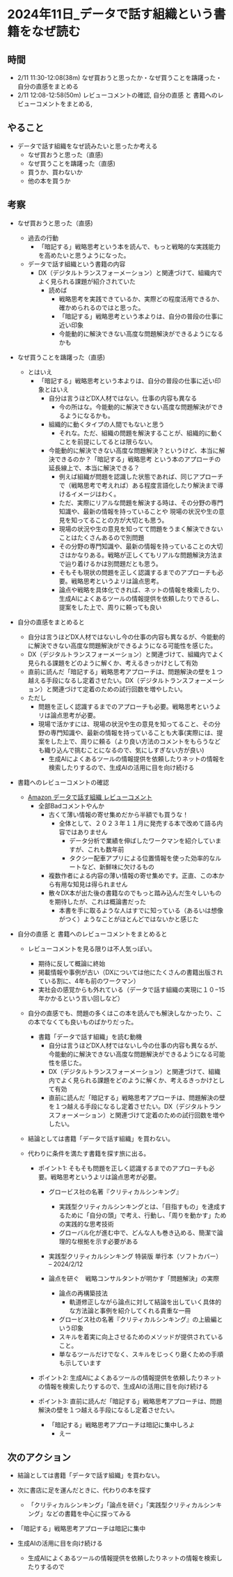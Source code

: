 # 2024年11日_データで話す組織という書籍をなぜ読む

## 時間

- 2/11 11:30-12:08(38m) なぜ買おうと思ったか・なぜ買うことを躊躇った・自分の直感をまとめる
- 2/11 12:08-12:58(50m) レビューコメントの確認, 自分の直感 と 書籍へのレビューコメントをまとめる, 

## やること

- データで話す組織をなぜ読みたいと思ったか考える
  - なぜ買おうと思った（直感)
  - なぜ買うことを躊躇った（直感)
  - 買うか、買わないか
  - 他の本を買うか

## 考察

- なぜ買おうと思った（直感)
  - 過去の行動
    - 「暗記する」戦略思考という本を読んで、もっと戦略的な実践能力を高めたいと思うようになった。
  - データで話す組織という書籍の内容
    - DX（デジタルトランスフォーメーション）と関連づけて、組織内でよく見られる課題が紹介されていた
      - 読めば
        - 戦略思考を実践できているか、実際どの程度活用できるか、確かめられるのではと思った。
        - 「暗記する」戦略思考という本よりは、自分の普段の仕事に近い印象
        - 今能動的に解決できない高度な問題解決ができるようになるかも
- なぜ買うことを躊躇った（直感)
  - とはいえ
    - 「暗記する」戦略思考という本よりは、自分の普段の仕事に近い印象とはいえ
      - 自分は言うほどDX人材ではない。仕事の内容も異なる
        - 今の所はな。今能動的に解決できない高度な問題解決ができるようになるかも。
      - 組織的に動くタイプの人間でもないと思う
        - それな。ただ、組織の問題を解決することが、組織的に動くことを前提にしてるとは限らない。
      - 今能動的に解決できない高度な問題解決？というけど、本当に解決できるのか？「暗記する」戦略思考 という本のアプローチの延長線上で、本当に解決できる？
        - 例えば組織が問題を認識した状態であれば、同じアプローチで（戦略思考で考えれば）ある程度言語化したり解決まで導けるイメージはわく。
        - ただ、実際にリアルな問題を解決する時は、その分野の専門知識や、最新の情報を持っていることや 現場の状況や生の意見を知ってることの方が大切とも思う。
        - 現場の状況や生の意見を知ってて問題をうまく解決できないことはたくさんあるので別問題
        - その分野の専門知識や、最新の情報を持っていることの大切さはかなりある。戦略が正しくてもリアルな問題解決方法まで辿り着けるかは別問題だとも思う。
        - そもそも現状の問題を正しく認識するまでのアプローチも必要。戦略思考というよリは論点思考。
        - 論点や戦略を具体化できれば、ネットの情報を検索したり、生成AIによくあるツールの情報提供を依頼したりできるし、提案をした上で、周りに頼っても良い

- 自分の直感をまとめると
    - 自分は言うほどDX人材ではないし今の仕事の内容も異なるが、今能動的に解決できない高度な問題解決ができるようになる可能性を感じた。
    - DX（デジタルトランスフォーメーション）と関連づけて、組織内でよく見られる課題をどのように解くか、考えるきっかけとして有効
    - 直前に読んだ「暗記する」戦略思考アプローチは、問題解決の壁を１つ越える手段になるし定着させたい。DX（デジタルトランスフォーメーション）と関連づけて定着のための試行回数を増やしたい。
    - ただし
      - 問題を正しく認識するまでのアプローチも必要。戦略思考というよリは論点思考が必要。
      - 現場で活かすには、現場の状況や生の意見を知ってること、その分野の専門知識や、最新の情報を持っていることも大事(実際には、提案をした上で、周りに頼る（より良い方法のコメントをもらうなども織り込んで挑むことになるので、気にしすぎない方が良い)
        - 生成AIによくあるツールの情報提供を依頼したりネットの情報を検索したりするので、生成AIの活用に目を向け続ける

- 書籍へのレビューコメントの確認
  - [Amazon データで話す組織 レビューコメント](https://www.amazon.co.jp/%E3%83%87%E3%83%BC%E3%82%BF%E3%81%A7%E8%A9%B1%E3%81%99%E7%B5%84%E7%B9%94%E3%80%9C%E3%83%97%E3%83%AD%E3%82%B8%E3%82%A7%E3%82%AF%E3%83%88%E3%82%92%E6%88%90%E5%8A%9F%E3%81%AB%E5%B0%8E%E3%81%8F%E3%80%8C%E8%AA%B2%E9%A1%8C%E7%99%BA%E8%A6%8B%E3%80%81%E4%BA%BA%E6%9D%90%E3%80%81%E3%83%87%E3%83%BC%E3%82%BF%E3%80%81%E6%96%BD%E7%AD%96%E5%AE%9F%E8%A1%8C%E3%80%8D4%E3%81%A4%E3%81%AE%E5%8A%9B-%E5%A4%A7%E5%9F%8E-%E4%BF%A1%E6%99%83/dp/4297138433)
    - 全部Badコメントやんか
      - 古くて薄い情報の寄せ集めだから半額でも買うな！
        - 全体として、２０２３年１１月に発売する本で改めて語る内容ではありません
          - データ分析で業績を伸ばしたワークマンを紹介していますが、これも数年前
          - タクシー配車アプリによる位置情報を使った効率的なルートなど、新鮮味に欠けるもの
      - 複数作者による内容の薄い情報の寄せ集めです。正直、この本から有用な知見は得られません
      - 散々DX本が出た後の書籍なのでもっと踏み込んだ生々しいものを期待したが、これは概論書だった
        - 本書を手に取るような人はすでに知っている（あるいは想像がつく）ようなことがほとんどではないかと感じた

- 自分の直感 と 書籍へのレビューコメントをまとめると
  - レビューコメントを見る限りは不人気っぽい。
    - 期待に反して概論に終始
    - 掲載情報や事例が古い（DXについては他にたくさんの書籍出版されている割に、4年も前のワークマン）
    - 実社会の感覚からも外れている（データで話す組織の実現に１０−15年かかるという言い回しなど）
  - 自分の直感でも、問題の多くはこの本を読んでも解決しなかったり、この本でなくても良いものばかりだった。
    - 書籍「データで話す組織」を読む動機
        - 自分は言うほどDX人材ではないし今の仕事の内容も異なるが、今能動的に解決できない高度な問題解決ができるようになる可能性を感じた。
        - DX（デジタルトランスフォーメーション）と関連づけて、組織内でよく見られる課題をどのように解くか、考えるきっかけとして有効
        - 直前に読んだ「暗記する」戦略思考アプローチは、問題解決の壁を１つ越える手段になるし定着させたい。DX（デジタルトランスフォーメーション）と関連づけて定着のための試行回数を増やしたい。

  - 結論としては書籍「データで話す組織」を買わない。

  - 代わりに条件を満たす書籍を探す旅に出る。

    - ポイント1: そもそも問題を正しく認識するまでのアプローチも必要。戦略思考というよリは論点思考が必要。

      - グロービス社の名著『クリティカルシンキング』
        - 実践型クリティカルシンキングとは、「目指すもの」を達成するために「自分の頭」で考え、行動し、「周りを動かす」ための実践的な思考技術
        - グローバル化が進む中で、どんな人も巻き込める、簡潔で論理的な根拠を示す必要がある

      - 実践型クリティカルシンキング 特装版 単行本（ソフトカバー） – 2024/2/12

      - 論点を研ぐ　戦略コンサルタントが明かす「問題解決」の実際
        - 論点の再構築技法
          - 軌道修正しながら論点に対して結論を出していく具体的な方法論と事例を紹介してくれる貴重な一冊
        - グロービス社の名著『クリティカルシンキング』の上級編という印象
        - スキルを着実に向上させるためのメソッドが提供されていること。
        - 単なるツールだけでなく、スキルをじっくり磨くための手順も示しています

    - ポイント2: 生成AIによくあるツールの情報提供を依頼したりネットの情報を検索したりするので、生成AIの活用に目を向け続ける
    
    - ポイント3: 直前に読んだ「暗記する」戦略思考アプローチは、問題解決の壁を１つ越える手段になるし定着させたい。
      - 「暗記する」戦略思考アプローチは暗記に集中しろよ
        - えー

## 次のアクション

- 結論としては書籍「データで話す組織」を買わない。

- 次に書店に足を運んだときに、代わりの本を探す
  - 「クリティカルシンキング」「論点を研ぐ」「実践型クリティカルシンキング」などの書籍を中心に探ってみる

- 「暗記する」戦略思考アプローチは暗記に集中

- 生成AIの活用に目を向け続ける
  - 生成AIによくあるツールの情報提供を依頼したりネットの情報を検索したりするので
